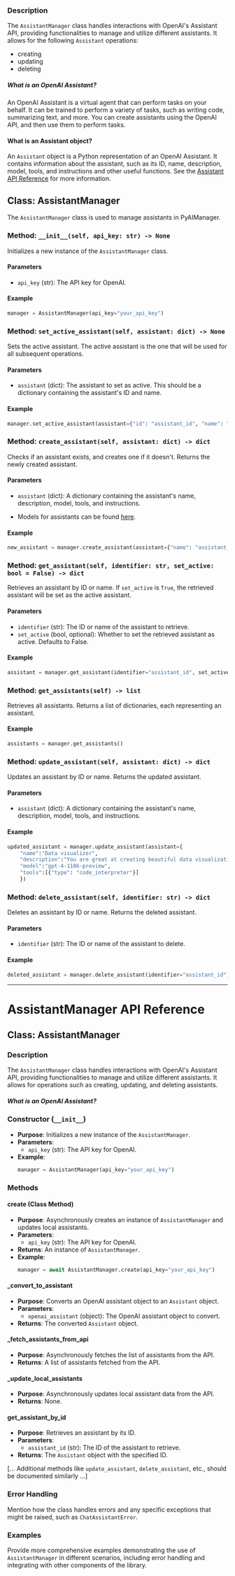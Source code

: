 ### Description
The `AssistantManager` class handles interactions with OpenAI's Assistant API, providing functionalities to manage and utilize different assistants. It allows for the following `Assistant` operations:

- creating
- updating
- deleting

##### What is an OpenAI Assistant?
An OpenAI Assistant is a virtual agent that can perform tasks on your behalf. It can be trained to perform a variety of tasks, such as writing code, summarizing text, and more. You can create assistants using the OpenAI API, and then use them to perform tasks.

#### What is an Assistant object?
An `Assistant` object is a Python representation of an OpenAI Assistant. It contains information about the assistant, such as its ID, name, description, model, tools, and instructions and other useful functions. See the [Assistant API Reference](#assistants.md) for more information.

## Class: AssistantManager

The `AssistantManager` class is used to manage assistants in PyAIManager.

### Method: `__init__(self, api_key: str) -> None`

Initializes a new instance of the `AssistantManager` class.

#### Parameters

- `api_key` (str): The API key for OpenAI.

#### Example

```python
manager = AssistantManager(api_key="your_api_key")
```

### Method: `set_active_assistant(self, assistant: dict) -> None`

Sets the active assistant. The active assistant is the one that will be used for all subsequent operations.

#### Parameters

- `assistant` (dict): The assistant to set as active. This should be a dictionary containing the assistant's ID and name.

#### Example

```python
manager.set_active_assistant(assistant={"id": "assistant_id", "name": "assistant_name"})
```

### Method: `create_assistant(self, assistant: dict) -> dict`

Checks if an assistant exists, and creates one if it doesn't. Returns the newly created assistant.

#### Parameters

- `assistant` (dict): A dictionary containing the assistant's name, description, model, tools, and instructions.

-  Models for assistants can be found [here](https://platform.openai.com/docs/models).

#### Example

```python
new_assistant = manager.create_assistant(assistant={"name": "assistant_name", "description": "assistant_description", "model": "assistant_model", "tools": ["tool1", "tool2"], "instructions": "assistant_instructions"})
```

### Method: `get_assistant(self, identifier: str, set_active: bool = False) -> dict`

Retrieves an assistant by ID or name. If `set_active` is `True`, the retrieved assistant will be set as the active assistant.

#### Parameters

- `identifier` (str): The ID or name of the assistant to retrieve.
- `set_active` (bool, optional): Whether to set the retrieved assistant as active. Defaults to False.

#### Example

```python
assistant = manager.get_assistant(identifier="assistant_id", set_active=True)
```

### Method: `get_assistants(self) -> list`

Retrieves all assistants. Returns a list of dictionaries, each representing an assistant.

#### Example

```python
assistants = manager.get_assistants()
```

### Method: `update_assistant(self, assistant: dict) -> dict`

Updates an assistant by ID or name. Returns the updated assistant.

#### Parameters

- `assistant` (dict): A dictionary containing the assistant's name, description, model, tools, and instructions.

#### Example

```python
updated_assistant = manager.update_assistant(assistant={
    "name":"Data visualizer",
    "description":"You are great at creating beautiful data visualizations. You analyze data present in .csv files, understand trends, and come up with data visualizations relevant to those trends. You also share a brief text summary of the trends observed.",
    "model":"gpt-4-1106-preview",
    "tools":[{"type": "code_interpreter"}]
    })
```

### Method: `delete_assistant(self, identifier: str) -> dict`

Deletes an assistant by ID or name. Returns the deleted assistant.

#### Parameters

- `identifier` (str): The ID or name of the assistant to delete.

#### Example

```python
deleted_assistant = manager.delete_assistant(identifier="assistant_id")
```
----------------

# AssistantManager API Reference

## Class: AssistantManager

### Description
The `AssistantManager` class handles interactions with OpenAI's Assistant API, providing functionalities to manage and utilize different assistants. It allows for operations such as creating, updating, and deleting assistants.

##### What is an OpenAI Assistant?


### Constructor (`__init__`)
- **Purpose**: Initializes a new instance of the `AssistantManager`.
- **Parameters**:
  - `api_key` (str): The API key for OpenAI.
- **Example**:
  ```python
  manager = AssistantManager(api_key="your_api_key")
  ```

### Methods

#### create (Class Method)
- **Purpose**: Asynchronously creates an instance of `AssistantManager` and updates local assistants.
- **Parameters**:
  - `api_key` (str): The API key for OpenAI.
- **Returns**: An instance of `AssistantManager`.
- **Example**:
  ```python
  manager = await AssistantManager.create(api_key="your_api_key")
  ```

#### _convert_to_assistant
- **Purpose**: Converts an OpenAI assistant object to an `Assistant` object.
- **Parameters**:
  - `openai_assistant` (object): The OpenAI assistant object to convert.
- **Returns**: The converted `Assistant` object.

#### _fetch_assistants_from_api
- **Purpose**: Asynchronously fetches the list of assistants from the API.
- **Returns**: A list of assistants fetched from the API.

#### _update_local_assistants
- **Purpose**: Asynchronously updates local assistant data from the API.
- **Returns**: None.

#### get_assistant_by_id
- **Purpose**: Retrieves an assistant by its ID.
- **Parameters**:
  - `assistant_id` (str): The ID of the assistant to retrieve.
- **Returns**: The `Assistant` object with the specified ID.

[... Additional methods like `update_assistant`, `delete_assistant`, etc., should be documented similarly ...]

### Error Handling
Mention how the class handles errors and any specific exceptions that might be raised, such as `ChatAssistantError`.

### Examples
Provide more comprehensive examples demonstrating the use of `AssistantManager` in different scenarios, including error handling and integrating with other components of the library.
